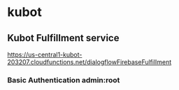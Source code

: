 # kubot

## Kubot Fulfillment service
https://us-central1-kubot-203207.cloudfunctions.net/dialogflowFirebaseFulfillment
### Basic Authentication admin:root
